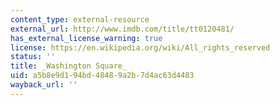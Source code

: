 ```yaml
---
content_type: external-resource
external_url: http://www.imdb.com/title/tt0120481/
has_external_license_warning: true
license: https://en.wikipedia.org/wiki/All_rights_reserved
status: ''
title: _Washington Square_
uid: a5b8e9d1-94bd-4848-9a2b-7d4ac63d4483
wayback_url: ''
---
```

